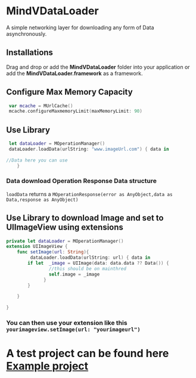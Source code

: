 # MindVDataLoader
A simple networking layer for downloading any form of Data asynchronously.

## Installations
Drag and drop or add the **MindVDataLoader** folder into your application or add the **MindVDataLoader.framework**  as a framework.


## Configure Max Memory Capacity
```swift
 var mcache = MUrlCache()
 mcache.configureMaxmemoryLimit(maxMemoryLimit: 90)
```

## Use Library
```swift
 let dataLoader = MOperationManager()
 dataLoader.loadData(urlString: "www.imageUrl.com") { data in
          
//Data here you can use       
    }
```

### Data download Operation Response Data structure 

`loadData`  returns a  `MOperationResponse(error as AnyObject,data as Data,response as AnyObject)`   


## Use Library to download Image and set to UIImageView using extensions
```swift
private let dataLoader = MOperationManager()
extension UIImageView {
    func setImage(url: String){
         dataLoader.loadData(urlString: url) { data in
        if let  _image = UIImage(data: data.data ?? Data()) {
                //this should be on mainthred
                self.image = _image
              }
        }
        
    } 
    
}
```

### You can then use your extension like this `yourimageview.setImage(url: "yourimageurl")`


# A test project can be found here  [Example project](https://github.com/yawboafo/MindValleyMobileTest.git)
